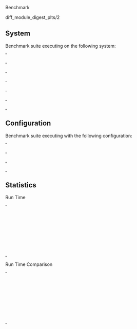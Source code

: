 Benchmark

diff_module_digest_plts/2

## System

Benchmark suite executing on the following system:

<table style="width: 1%">
  <tr>
    <th style="width: 1%; white-space: nowrap">Operating System</th>
    <td>macOS</td>
  </tr><tr>
    <th style="white-space: nowrap">CPU Information</th>
    <td style="white-space: nowrap">Apple M1 Pro</td>
  </tr><tr>
    <th style="white-space: nowrap">Number of Available Cores</th>
    <td style="white-space: nowrap">10</td>
  </tr><tr>
    <th style="white-space: nowrap">Available Memory</th>
    <td style="white-space: nowrap">16 GB</td>
  </tr><tr>
    <th style="white-space: nowrap">Elixir Version</th>
    <td style="white-space: nowrap">1.16.1</td>
  </tr><tr>
    <th style="white-space: nowrap">Erlang Version</th>
    <td style="white-space: nowrap">26.2.2</td>
  </tr>
</table>

## Configuration

Benchmark suite executing with the following configuration:

<table style="width: 1%">
  <tr>
    <th style="width: 1%">:time</th>
    <td style="white-space: nowrap">1 min</td>
  </tr><tr>
    <th>:parallel</th>
    <td style="white-space: nowrap">1</td>
  </tr><tr>
    <th>:warmup</th>
    <td style="white-space: nowrap">2 s</td>
  </tr>
</table>

## Statistics



Run Time

<table style="width: 1%">
  <tr>
    <th>Name</th>
    <th style="text-align: right">IPS</th>
    <th style="text-align: right">Average</th>
    <th style="text-align: right">Devitation</th>
    <th style="text-align: right">Median</th>
    <th style="text-align: right">99th&nbsp;%</th>
  </tr>

  <tr>
    <td style="white-space: nowrap">all modules added</td>
    <td style="white-space: nowrap; text-align: right">4.28 K</td>
    <td style="white-space: nowrap; text-align: right">233.65 &micro;s</td>
    <td style="white-space: nowrap; text-align: right">&plusmn;7.84%</td>
    <td style="white-space: nowrap; text-align: right">229.88 &micro;s</td>
    <td style="white-space: nowrap; text-align: right">270.54 &micro;s</td>
  </tr>

  <tr>
    <td style="white-space: nowrap">all modules removed</td>
    <td style="white-space: nowrap; text-align: right">4.25 K</td>
    <td style="white-space: nowrap; text-align: right">235.46 &micro;s</td>
    <td style="white-space: nowrap; text-align: right">&plusmn;11.45%</td>
    <td style="white-space: nowrap; text-align: right">230.79 &micro;s</td>
    <td style="white-space: nowrap; text-align: right">297.58 &micro;s</td>
  </tr>

  <tr>
    <td style="white-space: nowrap">1/3 added, 1/3 removed, 1/3 updated</td>
    <td style="white-space: nowrap; text-align: right">2.18 K</td>
    <td style="white-space: nowrap; text-align: right">459.12 &micro;s</td>
    <td style="white-space: nowrap; text-align: right">&plusmn;8.68%</td>
    <td style="white-space: nowrap; text-align: right">448 &micro;s</td>
    <td style="white-space: nowrap; text-align: right">547.08 &micro;s</td>
  </tr>

  <tr>
    <td style="white-space: nowrap">no module changes</td>
    <td style="white-space: nowrap; text-align: right">1.45 K</td>
    <td style="white-space: nowrap; text-align: right">687.85 &micro;s</td>
    <td style="white-space: nowrap; text-align: right">&plusmn;7.84%</td>
    <td style="white-space: nowrap; text-align: right">688.41 &micro;s</td>
    <td style="white-space: nowrap; text-align: right">808.99 &micro;s</td>
  </tr>

  <tr>
    <td style="white-space: nowrap">all modules updated</td>
    <td style="white-space: nowrap; text-align: right">1.41 K</td>
    <td style="white-space: nowrap; text-align: right">708.00 &micro;s</td>
    <td style="white-space: nowrap; text-align: right">&plusmn;8.84%</td>
    <td style="white-space: nowrap; text-align: right">692.03 &micro;s</td>
    <td style="white-space: nowrap; text-align: right">849.45 &micro;s</td>
  </tr>

</table>


Run Time Comparison

<table style="width: 1%">
  <tr>
    <th>Name</th>
    <th style="text-align: right">IPS</th>
    <th style="text-align: right">Slower</th>
  <tr>
    <td style="white-space: nowrap">all modules added</td>
    <td style="white-space: nowrap;text-align: right">4.28 K</td>
    <td>&nbsp;</td>
  </tr>

  <tr>
    <td style="white-space: nowrap">all modules removed</td>
    <td style="white-space: nowrap; text-align: right">4.25 K</td>
    <td style="white-space: nowrap; text-align: right">1.01x</td>
  </tr>

  <tr>
    <td style="white-space: nowrap">1/3 added, 1/3 removed, 1/3 updated</td>
    <td style="white-space: nowrap; text-align: right">2.18 K</td>
    <td style="white-space: nowrap; text-align: right">1.96x</td>
  </tr>

  <tr>
    <td style="white-space: nowrap">no module changes</td>
    <td style="white-space: nowrap; text-align: right">1.45 K</td>
    <td style="white-space: nowrap; text-align: right">2.94x</td>
  </tr>

  <tr>
    <td style="white-space: nowrap">all modules updated</td>
    <td style="white-space: nowrap; text-align: right">1.41 K</td>
    <td style="white-space: nowrap; text-align: right">3.03x</td>
  </tr>

</table>